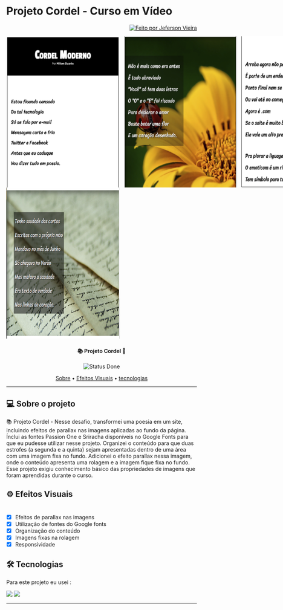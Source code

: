 # Projeto Cordel - Curso em Vídeo

<p align="end">
   <a href="https://github.com/JefersonVM">
    <img alt="Feito por Jeferson Vieira" src="https://img.shields.io/badge/feito-por%20 Jeferson Vieira-000000">
   </a>
</p>

<div style="display: flex; gap: 10px;" >
<img style="width: 300px; height: 400px;" src='./imagens/print_projeto01.png'  alt='Print parte 1 do projeto'>

<img style="width: 300px; height: 400px;" src='./imagens/print_projeto02.png' alt='Print parte 2 do projeto'>

<img style="width: 300px; height: 400px;" src='./imagens/print_projeto03.png' alt='Print parte 3 do projeto'>
</div>

<img style="width: 300px; height: 400px;" src='./imagens/print_projeto04.png' alt='Print parte 4 do projeto'>
</div>

<h4 align="center"> 
📚 Projeto Cordel 📖 
</h4>

<p align="center">
	 <img alt="Status Done" src="https://img.shields.io/badge/STATUS-CONCLU%C3%8DDO-brightgreen">
</p>

<p align="center">
 <a href="#sobre">Sobre</a> •
 <a href="#efeitos-visuais">Efeitos Visuais</a> •
 <a href="#tecnologias">tecnologias</a>  
</p>
<hr/>

## 💻 Sobre o projeto

<p id='sobre'>
📚 Projeto Cordel - Nesse desafio, transformei uma
poesia em um site, incluindo efeitos de
parallax nas imagens aplicadas ao fundo
da página. Ínclui as fontes Passion One
e Sriracha disponíveis no Google Fonts
para que eu pudesse utilizar nesse projeto.
Organizei o conteúdo para que duas
estrofes (a segunda e a quinta) sejam
apresentadas dentro de uma área com
uma imagem fixa no fundo. Adicionei o
efeito parallax nessa imagem, onde o
conteúdo apresenta uma rolagem e a
imagem fique fixa no fundo.
Esse projeto exigiu conhecimento
básico das propriedades de imagens que
foram aprendidas durante o curso.
</p>

## ⚙️ Efeitos Visuais

<h1 id='efeitos-visuais'></h1>
                         
- [x] Efeitos de parallax nas imagens <br/>
- [x] Utilização de fontes do Google fonts<br/>
- [x] Organização do conteúdo<br/>
- [x] Imagens fixas na rolagem<br/>
- [x] Responsividade<br/>

## 🛠 Tecnologias

<p id="tecnologias">
Para este projeto eu usei :	
</p>

<img src='https://img.shields.io/badge/CSS3-1572B6?style=for-the-badge&logo=css3&logoColor=white'>
<img src= "https://img.shields.io/badge/HTML5-E34F26?style=for-the-badge&logo=html5&logoColor=white"/>

<hr>
